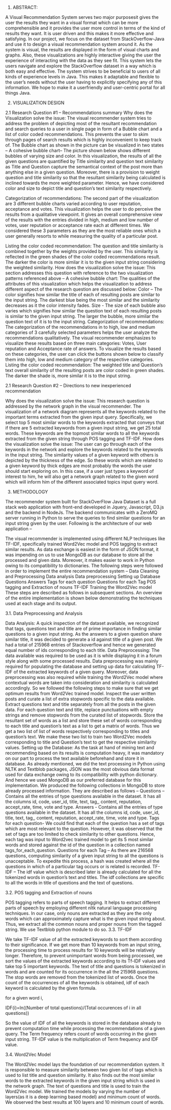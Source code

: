 1. ABSTRACT:

A Visual Recommendation System serves two major purposesit gives the user the results they want in a visual format which can be more  comprehensible and it provides the user more control in terms of the kind of results they want. It is user driven and this makes it more effective and satisfying. In our project, we focus on the dataset from StackOverflow-Java and use it to design a visual recommendation system around it. As the system is visual, the results are displayed in the form of visual charts and graphs. Also, these visualizations are highly interactive giving the user the experience of interacting with the data as they see fit. This system lets the users navigate and explore the StackOverflow dataset in a way which is both easy and effective. The system strives to be beneficial to users of all
kinds of experience levels in Java. This makes it adaptable and flexible to the user’s needs without the user having to explicitly specifying any of this information. We hope to make it a userfriendly and user-centric portal for all things Java.

2.    VISUALIZATION DESIGN

2.1 Research Question #1 – Recommendations summary
Why does the Visualization solve the issue: The visual recommender system tries to address the problem of depicting most of the resultant recommendation and search queries to a user in single page in form of a Bubble chart and a list of color coded recommendations. This prevents the user to skim through pages of search results which is highly inconvenient to keep track of. The Bubble chart as shown in the picture can be visualized in two states – 
A cohesive bubble chart– The picture shown below shows different bubbles of varying size and color. In this visualization, the results of all the given questions are quantified by Title similarity and question text similarity as Title and Question capture the semantical context of the post more than anything else in a given question. Moreover, there is a provision to weight question and title similarity so that the resultant similarity being calculated is inclined towards the more weighted parameter. 
Hence, we have considered color and size to depict title and question’s text similarity respectively. 
 
Categorization of recommendations: The second part of the visualization are 3 different bubble charts varied according to user reputation, acceptance and votes. This visualization helps the user to do perceive the results from a qualitative viewpoint. It gives an overall comprehensive view of the results with the entries divided in high, medium and low number of votes, user reputation or acceptance rate each at different times. We considered these 3 parameters as they are the most reliable ones which a user generally resorts to while measuring the quality of a particular post. 

Listing the color coded recommendation: The question and title similarity is combined together by the weights provided by the user. This similarity is reflected in the green shades of the color coded recommendations result. The darker the color is more similar it is to the given input string considering the weighted similarity.
How does the visualization solve the issue: This section addresses this question with reference to the two visualization patterns referenced above – 
A cohesive bubble chart: The qualities of the attributes of this visualization which helps the visualization to address different aspect of the research question are discussed below: 
	Color – The color signifies how similar the title of each of resulting posts are similar to the input string. The darkest blue being the most similar and the similarity decreases as it the color intensity fades.
	Size - The size of each bubble also varies which signifies how similar the question text of each resulting posts is similar to the given input string. The larger the bubble, more similar the question text of it is to the input string.
Categorization of recommendations: The categorization of the recommendations in to high, low and medium categories of 3 carefully selected parameters helps the user analyze the recommendations qualitatively. The visual recommender emphasizes to visualize these results based on three main categories: Votes, User reputation and Acceptance rate of answers. To visualize the results based on these categories, the user can click the buttons shown below to classify them into high, low and medium category of the respective categories.  
Listing the color coded recommendation: The weighted title and Question’s text overall similarity of the resulting posts are color coded in green shades. The darker the shade is, more similar it is to the input string.

2.1 Research Question #2 – Directions to new inexperienced recommendation

Why does the visualization solve the issue: This research question is addressed by the network graph in the visual recommender. The visualization of a network diagram represents all the keywords related to the important terms extracted from the given input query. Specifically, we select top 5 most similar words to the keywords extracted that conveys that if there are 5 extracted keywords from a given input string, we get 25 total words. These keywords are the topmost similar words to all the keywords extracted from the given string through POS tagging and TF-IDF. 
How does the visualization solve the issue: The user can go through each of the keywords in the network and explore the keywords related to the keywords in the input string. The similarity values of a given keyword with others is depicted by the thickness of the edge. So these words which are related to a given keyword by thick edges are most probably the words the user should start exploring on.
In this case, if a user just types a keyword of interest to him, he will also get a network graph related to the given word which will inform him of the different associated topics input query word.

3.    METHODOLOGY

The recommender system built for StackOverFlow Java Dataset is a full stack web application with front-end developed in Jquery, Javascript, D3.js and the backend in NodeJs. The backend communicates with a ZeroMQ server running in Python to serve the queries to find similar questions for an input string given by the user. 
Following is the architecture of our web application – 

 
The visual recommender is implemented using different NLP techniques like TF-IDF, specifically trained Word2Vec model and POS tagging to extract similar results. As data exchange is easiest in the form of JSON format, it was impending on us to use MongoDB as our database to store all the processed and given data. Moreover, it makes easier to work in Python owing to its compatibility to dictionaries. The following steps were followed in order to implement the entire recommendation system – 
	Data Cleaning and Preprocessing
	Data analysis
	Data preprocessing
	Setting up Database
	Questions
	Answers
	Tags for each question
	Questions for each Tag
	POS tagging and Extraction of nouns
	TF-IDF 
	Training the Word2Vec model
These steps are described as follows in subsequent sections.
An overview of the entire implementation is shown below demonstrating the techniques used at each stage and its output. 

 

3.1.   Data Preprocessing and Analysis

Data Analysis: A quick inspection of the dataset available, we recognized that tags, questions text and title are of prime importance in finding similar questions to a given input string. As the answers to a given question share similar title, it was decided to generate a id against title of a given post. We had a total of 215968 entries of Stackoverflow and hence we generated equal number of ids corresponding to each title.
Data Preprocessing: The data available was required to be used as it is while displaying it in a forum style along with some processed results. Data preprocessing was mainly required for populating the database and setting up data for calculating TF-IDF of the extracted keywords of a given query. Moreover, data preprocessing was also required while training the Word2Vec model where contextual words are taken into consideration and similarity is calculated accordingly. So we followed the following steps to make sure that we get optimum results from Word2Vec trained model. 
	Inspect the user written posts and curate a list of extra stopwords specific to the data available.
	Extract questions text and title separately from all the posts in the given data.
	For each question text and title, replace punctuations with empty strings and remove stopwords from the curated list of stopwords.
	Store the resultant set of words as a list and store these set of words corresponding to each title and question’s text as a list to get a matrix of words. Thus we get a two list of list of words respectively corresponding to titles and question’s text. 
	We make these two list to train two Word2Vec models corresponding to title and Question’s text to get the respective similarity values.
Setting up the Database:
As the task at hand of mining text and recommending based on its results is computation heavy, it was mandatory on our part to process the text available beforehand and store it in database. As already mentioned, we did the text processing in Python using NLTK and Textblob packages, JSON was the most obvious data format used for data exchange owing to its compatibility with python dictionary. And hence we used MongoDB as our preferred database for this implementation. We produced the following collections in MongoDB to store already processed information. They are described as follows – 
	Questions – Contains all the entries of type questions available in the dataset. It has all the columns id, code, user_id, title, text, tag,, content, reputation, accept_rate, time, vote and type.
	Answers - Contains all the entries of type questions available in the dataset. It has all the columns id, code, user_id, title, text, tag,, content, reputation, accept_rate, time, vote and type.
	Tags for each question- We could find that each of the question has a set of tags which are most relevant to the question. However, it was observed that the set of tags are too limited to check similarity to other questions. Hence, each tag was input to Word2vec trained model to get its 5 most similar words and stored against the id of the question in a collection named tags_for_each_question.
	Questions for each Tag – As there are 216568 questions, computing similarity of a given input string to all the questions is unacceptable. To expedite this process, a hash was created where all the questions in which of a particular tag occurs or is related is recorded.
	TF-IDF – The idf value which is described later is already calculated for all the tokenized words in question’s text and titles. The idf collections are specific to all the words in title of questions and the text of questions.

3.2.    POS tagging and Extraction of nouns 

POS tagging refers to parts of speech tagging. It helps to extract different parts of speech by employing different nltk natural language processing techniques. In our case, only nouns are extracted as they are the only words which can approximately capture what is the given input string about. Thus, we extract all the common nouns and proper nouns from the tagged string. We use Textblob python module to do so.
3.3.    TF-IDF 

We take TF-IDF value of all the extracted keywords to sort them according to their significance. If we get more than 10 keywords from an input string, the processing time to process results for 10 keywords will be relatively longer. Therefore, to prevent unimportant words from being processed, we sort the values of the extracted keywords according to its Tf-IDF values and take top 5 important keywords. The text of title and questions is tokenized in words and are counted for its occurrence in the all the 215968 questions. The stop words are removed from the tokenized list of words. Once the count of the occurrences of all the keywords is obtained, idf of each keyword is calculated by the given formula.

for a given word i,

IDF(i)=ln⁡((Number of total questions)/(Total occurences of i in all questions))

So the value of IDF of all the keywords is stored in the database already to prevent computation time while processing the recommendations of a given query. The Term frequency refers count of words occurring in the given input string. TF-IDF value is the multiplication of Term frequency and IDF value.

3.4.    Word2Vec Model

The Word2Vec model lays the foundation of our recommendation system. It is responsible to measure similarity between two given list of tags which is used to list title and question similarity. It also finds out the most similar words to the extracted keywords in the given input string which is used in the network graph. The text of questions and title is used to train the Word2Vec model. We trained the models by varying the number of layers(as it is a deep learning based model) and minimum count of words. We observed the best results at 100 layers and 10 minimum count of words.
